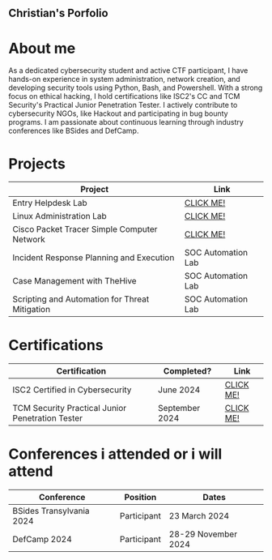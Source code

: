 ## Christian's Porfolio

# About me

As a dedicated cybersecurity student and active CTF participant, I have hands-on experience in system administration, network creation, and developing security tools using Python, Bash, and Powershell. With a strong focus on ethical hacking, I hold certifications like ISC2's CC and TCM Security's Practical Junior Penetration Tester. I actively contribute to cybersecurity NGOs, like Hackout and participating in bug bounty programs. I am passionate about continuous learning through industry conferences like BSides and DefCamp.

# Projects 

| Project                                         | Link         |
|-----------------------------------------------|----------------------------|
| Entry Helpdesk Lab          | <a href="https://baphomoth.wordpress.com/2024/08/19/entry-level-helpdesk-lab/">CLICK ME!</a>|
| Linux Administration Lab | <a href="https://baphomoth.wordpress.com/2024/08/20/linux-administration-lab/">CLICK ME!</a>|
| Cisco Packet Tracer Simple Computer Network         | <a href="https://baphomoth.wordpress.com/2024/08/20/cisco-packet-tracer-simple-computer-network/">CLICK ME!</a>|
| Incident Response Planning and Execution      | SOC Automation Lab|
| Case Management with TheHive                  | SOC Automation Lab|
| Scripting and Automation for Threat Mitigation | SOC Automation Lab|

# Certifications 

|     Certification     |               Completed?               |     Link       |
| --------------------  | -------------------------------------- | ---------------| 
| ISC2 Certified in Cybersecurity     |                June 2024                |     <a href="https://www.credly.com/badges/c672c462-643b-4edf-b0ef-3c51c62d1b95">CLICK ME!</a>        | 
| TCM Security Practical Junior Penetration Tester     |                September 2024                |    <a href="https://certified.tcm-sec.com/cecab835-cc1a-4270-a710-eeaa3b0f5106?key=d54c7c48da3d4f589f061ce1db7b9910d48ff3b0dd0a1f5cddfc229776193708">CLICK ME!</a>         | 

# Conferences i attended or i will attend
|     Conference     |               Position               |     Dates       |
| --------------------  | -------------------------------------- | ---------------| 
| BSides Transylvania 2024     |                Participant                |     23 March 2024        | 
| DefCamp 2024     |                Participant                |    28-29 November 2024         | 



